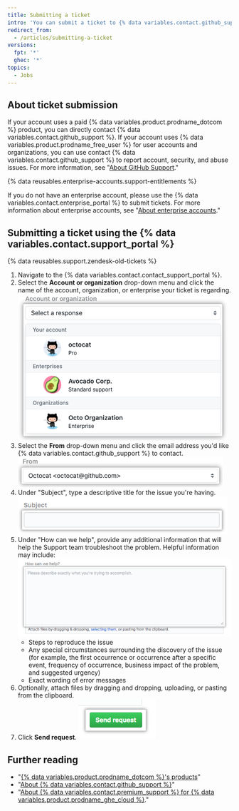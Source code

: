```yaml
---
title: Submitting a ticket
intro: 'You can submit a ticket to {% data variables.contact.github_support %} using the support portal.'
redirect_from:
  - /articles/submitting-a-ticket
versions:
  fpt: '*'
  ghec: '*'
topics:
  - Jobs
---
```

## About ticket submission
If your account uses a paid {% data variables.product.prodname_dotcom %} product, you can directly contact {% data variables.contact.github_support %}. If your account uses {% data variables.product.prodname_free_user %} for user accounts and organizations, you can use contact {% data variables.contact.github_support %} to report account, security, and abuse issues. For more information, see "[About GitHub Support](/github/working-with-github-support/about-github-support)."

{% data reusables.enterprise-accounts.support-entitlements %}

If you do not have an enterprise account, please use the {% data variables.contact.enterprise_portal %} to submit tickets. For more information about enterprise accounts, see "[About enterprise accounts](/enterprise-cloud@latest/admin/overview/about-enterprise-accounts)."

## Submitting a ticket using the {% data variables.contact.support_portal %}

{% data reusables.support.zendesk-old-tickets %}

1. Navigate to the {% data variables.contact.contact_support_portal %}.
2. Select the **Account or organization** drop-down menu and click the name of the account, organization, or enterprise your ticket is regarding.
![Account field](/assets/images/help/support/account-field.png)
2. Select the **From** drop-down menu and click the email address you'd like {% data variables.contact.github_support %} to contact.
![Email field](/assets/images/help/support/from-field.png)
4. Under "Subject", type a descriptive title for the issue you're having.
![Subject field](/assets/images/help/support/subject-field.png)
5. Under "How can we help", provide any additional information that will help the Support team troubleshoot the problem. Helpful information may include:
  ![How can we help field](/assets/images/help/support/how-can-we-help-field.png)
    - Steps to reproduce the issue
    - Any special circumstances surrounding the discovery of the issue (for example, the first occurrence or occurrence after a specific event, frequency of occurrence, business impact of the problem, and suggested urgency)
    - Exact wording of error messages
6. Optionally, attach files by dragging and dropping, uploading, or pasting from the clipboard.
7. Click **Send request**.
![Send request button](/assets/images/help/support/send-request-button.png)

## Further reading
- "[{% data variables.product.prodname_dotcom %}'s products](/github/getting-started-with-github/githubs-products)"
- "[About {% data variables.contact.github_support %}](/articles/about-github-support)"
- "[About {% data variables.contact.premium_support %} for {% data variables.product.prodname_ghe_cloud %}](/articles/about-github-premium-support-for-github-enterprise-cloud)."
